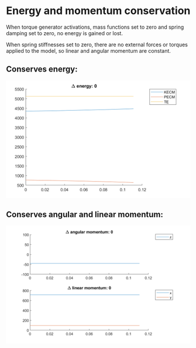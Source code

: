 # Energy and momentum conservation

When torque generator activations, mass functions set to zero and spring damping set to zero, no energy is gained or lost.

When spring stiffnesses set to zero, there are no external forces or torques applied to the model, so linear and angular momentum are constant.

## Conserves energy:

![image info](./energy.png)

## Conserves angular and linear momentum:

![image info](./momentum.png)